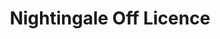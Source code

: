 ---
title: "Nightingale Off Licence"
url: /darlington/nightingale-off-licence/
shop: convenience
---